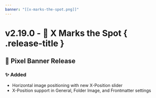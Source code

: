 ```yaml
---
banner: "[[x-marks-the-spot.png]]"
---
```


# v2.19.0 - 🦜 X Marks the Spot { .release-title }
## 🚩 Pixel Banner Release

### ✨ Added
- Horizontal image positioning with new X-Position slider
- X-Position support in General, Folder Image, and Frontmatter settings